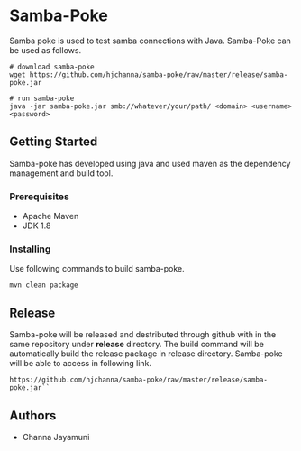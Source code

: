# Samba-Poke
Samba poke is used to test samba connections with Java. Samba-Poke can be used as follows.

````
# download samba-poke
wget https://github.com/hjchanna/samba-poke/raw/master/release/samba-poke.jar

# run samba-poke
java -jar samba-poke.jar smb://whatever/your/path/ <domain> <username> <password> 
`````

## Getting Started
Samba-poke has developed using java and used maven as the dependency management and build tool. 

### Prerequisites
* Apache Maven
* JDK 1.8

### Installing

Use following commands to build samba-poke.

````
mvn clean package
````
## Release
Samba-poke will be released and destributed through github with in the same repository under **release** directory. The build command will be automatically build the release package in release directory. Samba-poke will be able to access in following link.

````
https://github.com/hjchanna/samba-poke/raw/master/release/samba-poke.jar``
````

## Authors
* Channa Jayamuni 
